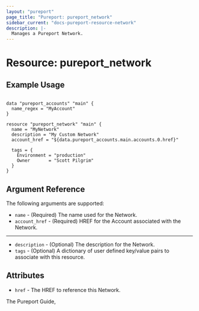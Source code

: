 ```yaml
---
layout: "pureport"
page_title: "Pureport: pureport_network"
sidebar_current: "docs-pureport-resource-network"
description: |-
  Manages a Pureport Network.
---
```


# Resource: pureport\_network

## Example Usage

```hcl

data "pureport_accounts" "main" {
  name_regex = "MyAccount"
}

resource "pureport_network" "main" {
  name = "MyNetwork"
  description = "My Custom Network"
  account_href = "${data.pureport_accounts.main.accounts.0.href}"

  tags = {
    Environment = "production"
    Owner       = "Scott Pilgrim"
  }
}
```

## Argument Reference

The following arguments are supported:

* `name` - (Required) The name used for the Network.
* `account_href` - (Required) HREF for the Account associated with the Network.

- - -

* `description` - (Optional) The description for the Network.
* `tags` - (Optional) A dictionary of user defined key/value pairs to associate with this resource.

## Attributes

* `href` - The HREF to reference this Network.

The Pureport Guide, []()
